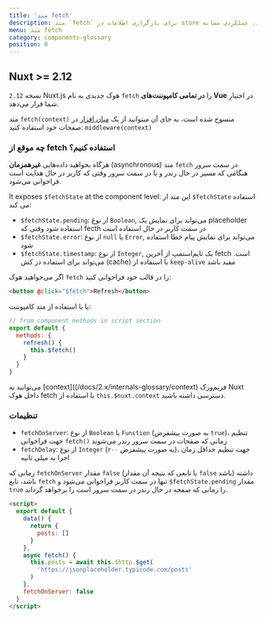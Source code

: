 ```yaml
---
title: 'متد fetch'
description: متد `fetch` برای بارگزاری اطلاعات در store قبل از رندر شدن صفحه استفاده می شود. عملکردی مشابه `asyncData` دارد با تفاوت اینکه داده‌های کامپوننت را تنظیم نمی‌کند.
menu: متد fetch
category: components-glossary
position: 0
---
```


## Nuxt >= 2.12

نسخه `2.12` Nuxt.js هوک جدیدی به نام `fetch` را **در تمامی کامپوننت‌های Vue** در اختیار شما قرار می‌دهد.

<base-alert>

متد `fetch(context)` منسوح شده است، به جای آن میتوانید از یک [میان افزار](/docs/2.x/components-glossary/pages-middleware#anonymous-middleware) در صفحات خود استفاده کنید: `middleware(context)`

</base-alert>

### چه موقع از fetch استفاده کنیم؟

هرگاه بخواهید داده‌هایی **غیرهمزمان** (asynchronous) متد `fetch` در سمت سرور هنگامی که مسیر در حال رندر و یا در سمت سرور وقتی که کاربر در حال هدایت است فراخوانی می‌شود.

It exposes `$fetchState` at the component level:
این متد از `$fetchState‍` استفاده می کند:

- `$fetchState.pending`: از نوع `Boolean`, می‌تواند برای نمایش یک placeholder استفاده شود وقتی که fecth در سمت کاربر در حال استفاده است
- `$fetchState.error`: از نوع `null` یا `Error`, می‌تواند برای نمایش پیام خطا استفاده شود
- `$fetchState.timestamp`: از نوع `Integer`, یک تایم‌استمپ از آخرین fetch است. می‌تواند برای استفاده در کش (cache) با استفاده از `keep-alive` مفید باشد

اگر می‌خواهید هوک `fetch` را در قالب خود فراخوانی کنید:

```html
<button @click="$fetch">Refresh</button>
```

یا با استفاده از متد کامپوننت:

```javascript
// from component methods in script section
export default {
  methods: {
    refresh() {
      this.$fetch()
    }
  }
}
```

می‌توانید به [context]((/docs/2.x/internals-glossary/context) فریم‌ورک Nuxt داخل هوک fetch با استفاده از `this.$nuxt.context` دسترسی داشته باشید.

### تنظیمات

- `fetchOnServer`: از نوع `Boolean` یا `Function` (به صورت پیشفرض `true`)، تنظیم جهت فراخوانی `fetch()` زمانی که صفحات در سمت سرور رندر می‌شوند
- `fetchDelay`: از نوع `Integer` (به صورت پیشفرض `۲۰۰`)، جهت تنظیم حداقل زمان اجرا به میلی ثانیه

<div class="Alert Alert--green">
  
زمانی که `fetchOnServer` مقدار `false` (یا تابعی که نتیجه آن مقدار `false` باشد) داشته باشد، تابع `fetch` تنها در سمت کاربر فراخوانی می‌شود و `$fetchState.pending` مقدار `true` را زمانی که صفحه در حال رندر در سمت سرور است را برخواهد گرداند.

</div>

```html
<script>
  export default {
    data() {
      return {
        posts: []
      }
    },
    async fetch() {
      this.posts = await this.$http.$get(
        'https://jsonplaceholder.typicode.com/posts'
      )
    },
    fetchOnServer: false
  }
</script>
```
